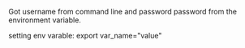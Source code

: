 Got username  from command line and password password from the environment variable.

setting env varable: export var_name="value"